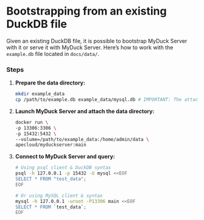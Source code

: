 # Bootstrapping from an existing DuckDB file

Given an existing DuckDB file, it is possible to bootstrap MyDuck Server with it or serve it with MyDuck Server.
Here’s how to work with the `example.db` file located in `docs/data/`.

### Steps

1. **Prepare the data directory:**
   ```bash
   mkdir example_data
   cp /path/to/example.db example_data/mysql.db # IMPORTANT: The attached filename must be `mysql.db`
   ```

2. **Launch MyDuck Server and attach the data directory:**
   ```bash
   docker run \
   -p 13306:3306 \
   -p 15432:5432 \
   --volume=/path/to/example_data:/home/admin/data \ 
   apecloud/myduckserver:main
   ```

3. **Connect to MyDuck Server and query:**
   ```bash
   # Using psql client & DuckDB syntax
   psql -h 127.0.0.1 -p 15432 -U mysql <<EOF
   SELECT * FROM "test_data";
   EOF

   # Or using MySQL client & syntax
   mysql -h 127.0.0.1 -uroot -P13306 main <<EOF
   SELECT * FROM `test_data`;
   EOF
   ```